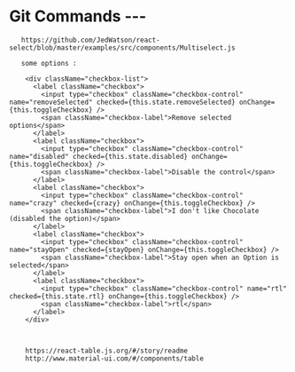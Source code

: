 # Git Commands  ---


       https://github.com/JedWatson/react-select/blob/master/examples/src/components/Multiselect.js

       some options :
       
        <div className="checkbox-list">
          <label className="checkbox">
            <input type="checkbox" className="checkbox-control" name="removeSelected" checked={this.state.removeSelected} onChange={this.toggleCheckbox} />
            <span className="checkbox-label">Remove selected options</span>
          </label>
          <label className="checkbox">
            <input type="checkbox" className="checkbox-control" name="disabled" checked={this.state.disabled} onChange={this.toggleCheckbox} />
            <span className="checkbox-label">Disable the control</span>
          </label>
          <label className="checkbox">
            <input type="checkbox" className="checkbox-control" name="crazy" checked={crazy} onChange={this.toggleCheckbox} />
            <span className="checkbox-label">I don't like Chocolate (disabled the option)</span>
          </label>
          <label className="checkbox">
            <input type="checkbox" className="checkbox-control" name="stayOpen" checked={stayOpen} onChange={this.toggleCheckbox} />
            <span className="checkbox-label">Stay open when an Option is selected</span>
          </label>
          <label className="checkbox">
            <input type="checkbox" className="checkbox-control" name="rtl" checked={this.state.rtl} onChange={this.toggleCheckbox} />
            <span className="checkbox-label">rtl</span>
          </label>
        </div>



        https://react-table.js.org/#/story/readme
        http://www.material-ui.com/#/components/table